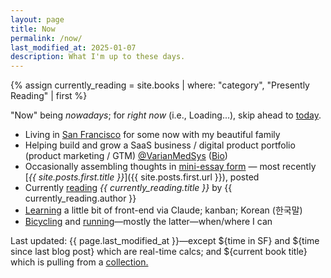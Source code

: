 ```yaml
---
layout: page
title: Now
permalink: /now/
last_modified_at: 2025-01-07
description: What I'm up to these days.
---
```

<div id="postDate" data-post-date="{{ site.posts.first.date | date: '%Y-%m-%dT%H:%M:%SZ' }}"></div>
{% assign currently_reading = site.books | where: "category", "Presently Reading" | first %}

<script src="/assets/js/timediff.js"></script>
<script src="/assets/js/current-date.js"></script>

"Now" being *nowadays*; for *right now* (i.e., <span id="current-date">Loading...</span>), skip ahead to [today](/today/).

- Living in [San Francisco](/sf/) for some <span id="TimeinSF"></span> now with my beautiful family
- Helping build and grow a SaaS business / digital product portfolio (product marketing / GTM) [@VarianMedSys](https://x.com/VarianMedSys) ([Bio](/bio/))
- Occasionally assembling thoughts in [mini-essay form](/blog/) — most recently [*{{ site.posts.first.title }}*]({{ site.posts.first.url }}), posted <span id="timeDifferenceInline"></span>
- Currently [reading](/books/) *{{ currently_reading.title }}* by {{ currently_reading.author }}
- [Learning](/learning/) a little bit of front-end via Claude; kanban; Korean (한국말)
- [Bicycling](/cycling/) and [running](/running/)—mostly the latter—when/where I can

<span class="muted small">Last updated: {{ page.last_modified_at }}—except ${time in SF} and ${time since last blog post} which are real-time calcs; and ${current book title} which is pulling from a </span><a class="muted small" href="https://jekyllrb.com/docs/collections/" target="_blank">collection.</a>